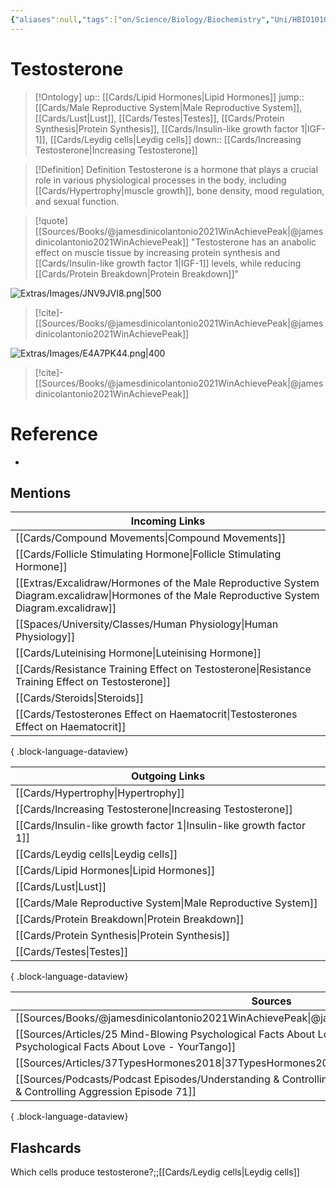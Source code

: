 ```yaml
---
{"aliases":null,"tags":["on/Science/Biology/Biochemistry","Uni/HBIO1010","flashcards/hbio1010"],"date created":"2022-11-30 Wed","edited":"2023-04-06 Thu","dg-publish":true,"permalink":"/cards/testosterone/","dgPassFrontmatter":true}
---
```


# Testosterone

> [!Ontology]
> up:: [[Cards/Lipid Hormones\|Lipid Hormones]]
> jump:: [[Cards/Male Reproductive System\|Male Reproductive System]], [[Cards/Lust\|Lust]], [[Cards/Testes\|Testes]], [[Cards/Protein Synthesis\|Protein Synthesis]], [[Cards/Insulin-like growth factor 1\|IGF-1]], [[Cards/Leydig cells\|Leydig cells]]
> down:: [[Cards/Increasing Testosterone\|Increasing Testosterone]]

> [!Definition] Definition
> Testosterone is a hormone that plays a crucial role in various physiological processes in the body, including [[Cards/Hypertrophy\|muscle growth]], bone density, mood regulation, and sexual function.

> [!quote] [[Sources/Books/@jamesdinicolantonio2021WinAchievePeak\|@jamesdinicolantonio2021WinAchievePeak]]
> "Testosterone has an anabolic effect on muscle tissue by increasing protein synthesis and [[Cards/Insulin-like growth factor 1\|IGF-1]] levels, while reducing [[Cards/Protein Breakdown\|Protein Breakdown]]"

![Extras/Images/JNV9JVI8.png|500](/img/user/Extras/Images/JNV9JVI8.png)

> [!cite]-
> [[Sources/Books/@jamesdinicolantonio2021WinAchievePeak\|@jamesdinicolantonio2021WinAchievePeak]]

![Extras/Images/E4A7PK44.png|400](/img/user/Extras/Images/E4A7PK44.png)
> [!cite]-
> [[Sources/Books/@jamesdinicolantonio2021WinAchievePeak\|@jamesdinicolantonio2021WinAchievePeak]]
# Reference

- 

## Mentions

| Incoming Links                                                                                                                                    |
| ------------------------------------------------------------------------------------------------------------------------------------------------- |
| [[Cards/Compound Movements\|Compound Movements]]                                                                                               |
| [[Cards/Follicle Stimulating Hormone\|Follicle Stimulating Hormone]]                                                                           |
| [[Extras/Excalidraw/Hormones of the Male Reproductive System Diagram.excalidraw\|Hormones of the Male Reproductive System Diagram.excalidraw]] |
| [[Spaces/University/Classes/Human Physiology\|Human Physiology]]                                                                               |
| [[Cards/Luteinising Hormone\|Luteinising Hormone]]                                                                                             |
| [[Cards/Resistance Training Effect on Testosterone\|Resistance Training Effect on Testosterone]]                                               |
| [[Cards/Steroids\|Steroids]]                                                                                                                   |
| [[Cards/Testosterones Effect on Haematocrit\|Testosterones Effect on Haematocrit]]                                                             |

{ .block-language-dataview}

| Outgoing Links                                                          |
| ----------------------------------------------------------------------- |
| [[Cards/Hypertrophy\|Hypertrophy]]                                   |
| [[Cards/Increasing Testosterone\|Increasing Testosterone]]           |
| [[Cards/Insulin-like growth factor 1\|Insulin-like growth factor 1]] |
| [[Cards/Leydig cells\|Leydig cells]]                                 |
| [[Cards/Lipid Hormones\|Lipid Hormones]]                             |
| [[Cards/Lust\|Lust]]                                                 |
| [[Cards/Male Reproductive System\|Male Reproductive System]]         |
| [[Cards/Protein Breakdown\|Protein Breakdown]]                       |
| [[Cards/Protein Synthesis\|Protein Synthesis]]                       |
| [[Cards/Testes\|Testes]]                                             |

{ .block-language-dataview}

| Sources                                                                                                                                           |
| ------------------------------------------------------------------------------------------------------------------------------------------------- |
| [[Sources/Books/@jamesdinicolantonio2021WinAchievePeak\|@jamesdinicolantonio2021WinAchievePeak]]                                               |
| [[Sources/Articles/25 Mind-Blowing Psychological Facts About Love - YourTango\|25 Mind-Blowing Psychological Facts About Love - YourTango]]    |
| [[Sources/Articles/37TypesHormones2018\|37TypesHormones2018]]                                                                                  |
| [[Sources/Podcasts/Podcast Episodes/Understanding & Controlling Aggression   Episode 71\|Understanding & Controlling Aggression   Episode 71]] |

{ .block-language-dataview}
## Flashcards

Which cells produce testosterone?;;[[Cards/Leydig cells\|Leydig cells]]
<!--SR:!2023-08-17,1,230-->